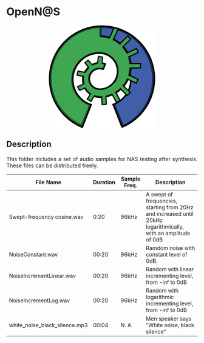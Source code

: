 # OpenN@S

<p align="center">
<img align="center" src="https://github.com/RTC-research-group/OpenNAS/blob/master/OpenNAS/Wiki_files/Images/Img_OpenNAS_logo.png" alt="OpenNAS logo">
</p>

<h2 name="Description">Description</h2>
<p align="justify">
This folder includes a set of audio samples for NAS testing after synthesis. These files can be distributed freely.
</p>

| File Name                     | Duration | Sample Freq. | Description                                                                                                    |
|-------------------------------|----------|--------------|----------------------------------------------------------------------------------------------------------------|
| Swept-frequency cosine.wav    | 0:20     | 96kHz        | A swept of frequencies, starting from 20Hz and increased until 20kHz logarithmically, with an amplitude of 0dB |
| NoiseConstant.wav             | 00:20    | 96kHz        | Ramdom noise with constant level of 0dB.                                                                       |
| NoiseIncrementLinear.wav      | 00:20    | 96kHz        | Random with linear incrementing level, from -inf to 0dB                                                        |
| NoiseIncrementLog.wav         | 00:20    | 96kHz        | Random with logarithmic incrementing level, from -inf to 0dB                                                   |
| white_noise_black_silence.mp3 | 00:04    | N. A.        | Men speaker says "White noise, black silence"                                                                  |